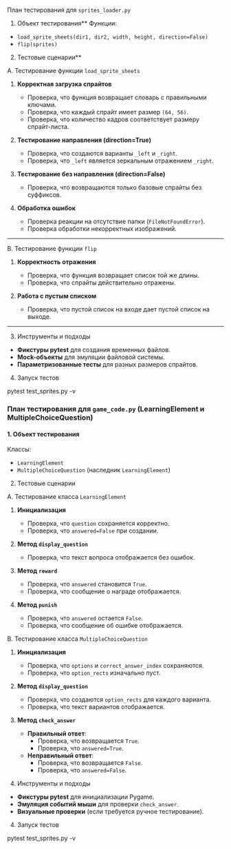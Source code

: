 План тестирования для `sprites_loader.py`

1. Объект тестирования**
Функции:
- `load_sprite_sheets(dir1, dir2, width, height, direction=False)`
- `flip(sprites)`

2. Тестовые сценарии**

A. Тестирование функции `load_sprite_sheets`
1. **Корректная загрузка спрайтов**  
   - Проверка, что функция возвращает словарь с правильными ключами.
   - Проверка, что каждый спрайт имеет размер `(64, 56)`.
   - Проверка, что количество кадров соответствует размеру спрайт-листа.

2. **Тестирование направления (direction=True)**  
   - Проверка, что создаются варианты `_left` и `_right`.
   - Проверка, что `_left` является зеркальным отражением `_right`.

3. **Тестирование без направления (direction=False)**  
   - Проверка, что возвращаются только базовые спрайты без суффиксов.

4. **Обработка ошибок**  
   - Проверка реакции на отсутствие папки (`FileNotFoundError`).
   - Проверка обработки некорректных изображений.

---

B. Тестирование функции `flip`
1. **Корректность отражения**  
   - Проверка, что функция возвращает список той же длины.
   - Проверка, что спрайты действительно отражены.

2. **Работа с пустым списком**  
   - Проверка, что пустой список на входе дает пустой список на выходе.

---

3. Инструменты и подходы
- **Фикстуры pytest** для создания временных файлов.
- **Mock-объекты** для эмуляции файловой системы.
- **Параметризованные тесты** для разных размеров спрайтов.

4. Запуск тестов

pytest test_sprites.py -v

### **План тестирования для `game_code.py` (LearningElement и MultipleChoiceQuestion)**

#### **1. Объект тестирования**
Классы:
- `LearningElement`
- `MultipleChoiceQuestion` (наследник `LearningElement`)

2. Тестовые сценарии

A. Тестирование класса `LearningElement`
1. **Инициализация**  
   - Проверка, что `question` сохраняется корректно.
   - Проверка, что `answered=False` при создании.

2. **Метод `display_question`**  
   - Проверка, что текст вопроса отображается без ошибок.

3. **Метод `reward`**  
   - Проверка, что `answered` становится `True`.
   - Проверка, что сообщение о награде отображается.

4. **Метод `punish`**  
   - Проверка, что `answered` остается `False`.
   - Проверка, что сообщение об ошибке отображается.

B. Тестирование класса `MultipleChoiceQuestion`
1. **Инициализация**  
   - Проверка, что `options` и `correct_answer_index` сохраняются.
   - Проверка, что `option_rects` изначально пуст.

2. **Метод `display_question`**  
   - Проверка, что создаются `option_rects` для каждого варианта.
   - Проверка, что текст вариантов отображается.

3. **Метод `check_answer`**  
   - **Правильный ответ**:  
     - Проверка, что возвращается `True`.
     - Проверка, что `answered=True`.
   - **Неправильный ответ**:  
     - Проверка, что возвращается `False`.
     - Проверка, что `answered=False`.

3. Инструменты и подходы
- **Фикстуры pytest** для инициализации Pygame.
- **Эмуляция событий мыши** для проверки `check_answer`.
- **Визуальные проверки** (если требуется ручное тестирование).

4. Запуск тестов

pytest test_sprites.py -v
